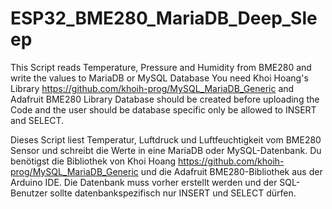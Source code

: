 # ESP32_BME280_MariaDB_Deep_Sleep
This Script reads Temperature, Pressure and Humidity from BME280 and write the values to MariaDB or MySQL Database
You need Khoi Hoang's Library https://github.com/khoih-prog/MySQL_MariaDB_Generic and
Adafruit BME280 Library
Database should be created before uploading the Code and the user should be database specific only be allowed to INSERT and SELECT.

Dieses Script liest Temperatur, Luftdruck und Luftfeuchtigkeit vom BME280 Sensor und schreibt die Werte in eine MariaDB oder MySQL-Datenbank.
Du benötigst die Bibliothek von Khoi Hoang https://github.com/khoih-prog/MySQL_MariaDB_Generic und
die Adafruit BME280-Bibliothek aus der Arduino IDE.
Die Datenbank muss vorher erstellt werden und der SQL-Benutzer sollte datenbankspezifisch nur INSERT und SELECT dürfen.
